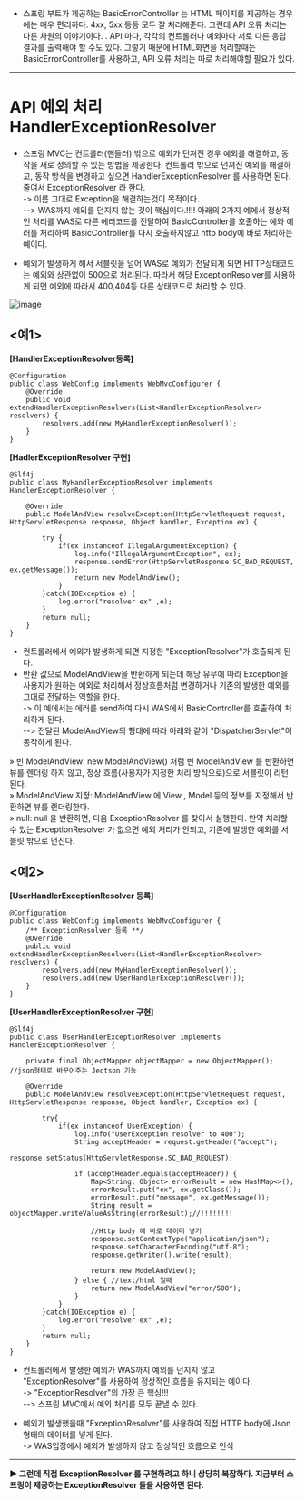 - 스프링 부트가 제공하는 BasicErrorController 는 HTML 페이지를 제공하는 경우에는 매우 편리하다. 4xx, 5xx 등등 모두 잘 처리해준다. 그런데 API 오류 처리는 다른 차원의 이야기이다. . API 마다, 각각의 컨트롤러나 예외마다 서로 다른 응답 결과를 출력해야 할 수도 있다.
그렇기 때문에 HTML화면을 처리할때는 BasicErrorController를 사용하고, API 오류 처리는 따로 처리해야할 필요가 있다.
----------------------------------

__API 예외 처리 HandlerExceptionResolver__
==================================
- 스프링 MVC는 컨트롤러(핸들러) 밖으로 예외가 던져진 경우 예외를 해결하고, 동작을 새로 정의할 수 있는 방법을 제공한다. 컨트롤러 밖으로 던져진 예외를 해결하고, 동작 방식을 변경하고 싶으면 HandlerExceptionResolver 를 사용하면 된다. 줄여서 ExceptionResolver 라 한다.             
-> 이름 그대로 Exception을 해결하는것이 목적이다.      
--> WAS까지 예외를 던지지 않는 것이 핵심이다.!!!! 아래의 2가지 예에서 정상적인 처리를 WAS로 다른 에러코드를 전달하여 BasicController를 호출하는 예와 에러를 처리하여 BasicController를 다시 호출하지않고 http body에 바로 처리하는 예이다.

- 예외가 발생하게 해서 서블릿을 넘어 WAS로 예외가 전달되게 되면 HTTP상태코드는 예외와 상관없이 500으로 처리된다. 따라서 해당 ExceptionResolver를 사용하게 되면 예외에 따라서 400,404등 다른 상태코드로 처리할 수 있다.     

![image](https://user-images.githubusercontent.com/96917871/160661135-43e19b38-2565-4f02-bfec-2b425a69ea7f.png)


__<예1>__
----------------------------
__[HandlerExceptionResolver등록]__
```
@Configuration
public class WebConfig implements WebMvcConfigurer {
    @Override
    public void extendHandlerExceptionResolvers(List<HandlerExceptionResolver> resolvers) {
        resolvers.add(new MyHandlerExceptionResolver());
    }
}
```

__[HadlerExceptionResolver 구현]__
```
@Slf4j
public class MyHandlerExceptionResolver implements HandlerExceptionResolver {

    @Override
    public ModelAndView resolveException(HttpServletRequest request, HttpServletResponse response, Object handler, Exception ex) {

        try {
            if(ex instanceof IllegalArgumentException) {
                log.info("IllegalArgumentException", ex);
                response.sendError(HttpServletResponse.SC_BAD_REQUEST, ex.getMessage());
                return new ModelAndView();
            }
        }catch(IOException e) {
            log.error("resolver ex" ,e);
        }
        return null;
    }
}
```
- 컨트롤러에서 예외가 발생하게 되면 지정한 "ExceptionResolver"가 호출되게 된다.
- 반환 값으로 ModelAndView을 반환하게 되는데 해당 유무에 따라 Exception을 사용자가 원하는 예외로 처리해서 정상흐름처럼 변경하거나 기존의 발생한 예외를 그대로 전달하는 역할을 한다.     
-> 이 예에서는 에러를 send하여 다시 WAS에서 BasicController를 호출하여 처리하게 된다.      
--> 전달된 ModelAndView의 형태에 따라 아래와 같이 "DispatcherServlet"이 동작하게 된다.     


» 빈 ModelAndView: new ModelAndView() 처럼 빈 ModelAndView 를 반환하면 뷰를 렌더링 하지 않고, 정상 흐름(사용자가 지정한 처리 방식으로)으로 서블릿이 리턴된다.                     
» ModelAndView 지정: ModelAndView 에 View , Model 등의 정보를 지정해서 반환하면 뷰를 렌더링한다.                 
» null: null 을 반환하면, 다음 ExceptionResolver 를 찾아서 실행한다. 만약 처리할 수 있는 ExceptionResolver 가 없으면 예외 처리가 안되고, 기존에 발생한 예외를 서블릿 밖으로 던진다.          



__<예2>__
---------------------------    
__[UserHandlerExceptionResolver 등록]__
```
@Configuration
public class WebConfig implements WebMvcConfigurer {
    /** ExceptionResolver 등록 **/
    @Override
    public void extendHandlerExceptionResolvers(List<HandlerExceptionResolver> resolvers) {
        resolvers.add(new MyHandlerExceptionResolver());
        resolvers.add(new UserHandlerExceptionResolver());
    }
}
```

__[UserHandlerExceptionResolver 구현]__
```
@Slf4j
public class UserHandlerExceptionResolver implements HandlerExceptionResolver {

    private final ObjectMapper objectMapper = new ObjectMapper(); //json형태로 바꾸어주는 Jectson 기능

    @Override
    public ModelAndView resolveException(HttpServletRequest request, HttpServletResponse response, Object handler, Exception ex) {

        try{
            if(ex instanceof UserException) {
                log.info("UserException resolver to 400");
                String acceptHeader = request.getHeader("accept");
                response.setStatus(HttpServletResponse.SC_BAD_REQUEST);

                if (acceptHeader.equals(acceptHeader)) {
                    Map<String, Object> errorResult = new HashMap<>();
                    errorResult.put("ex", ex.getClass());
                    errorResult.put("message", ex.getMessage());
                    String result = objectMapper.writeValueAsString(errorResult);//!!!!!!!!

                    //Http body 에 바로 데이터 넣기
                    response.setContentType("application/json");
                    response.setCharacterEncoding("utf-8");
                    response.getWriter().write(result);

                    return new ModelAndView();
                } else { //text/html 일때
                    return new ModelAndView("error/500");
                }
            }
        }catch(IOException e) {
            log.error("resolver ex" ,e);
        }
        return null;
    }
}
```
- 컨트롤러에서 발생한 예외가 WAS까지 예외를 던지지 않고 "ExceptionResolver"를 사용하여 정상적인 흐름을 유지되는 예이다.    
-> "ExceptionResolver"의 가장 큰 핵심!!!   
--> 스프링 MVC에서 예외 처리를 모두 끝낼 수 있다.

- 예외가 발생했을때 "ExceptionResolver"를 사용하여 직접 HTTP body에 Json형태의 데이터를 넣게 된다.     
-> WAS입장에서 예외가 발생하지 않고 정상적인 흐름으로 인식   

----------------------------------------
__▶ 그런데 직접 ExceptionResolver 를 구현하려고 하니 상당히 복잡하다. 지금부터 스프링이 제공하는 ExceptionResolver 들을 사용하면 된다.__

  
